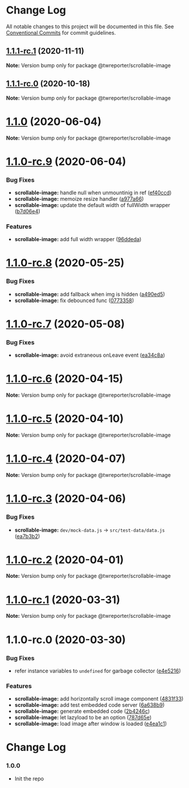 # Change Log

All notable changes to this project will be documented in this file.
See [Conventional Commits](https://conventionalcommits.org) for commit guidelines.

## [1.1.1-rc.1](https://github.com/twreporter/orangutan/compare/@twreporter/scrollable-image@1.1.1-rc.0...@twreporter/scrollable-image@1.1.1-rc.1) (2020-11-11)

**Note:** Version bump only for package @twreporter/scrollable-image





## [1.1.1-rc.0](https://github.com/twreporter/orangutan/compare/@twreporter/scrollable-image@1.1.0...@twreporter/scrollable-image@1.1.1-rc.0) (2020-10-18)

**Note:** Version bump only for package @twreporter/scrollable-image





# [1.1.0](https://github.com/twreporter/orangutan/compare/@twreporter/scrollable-image@1.1.0-rc.9...@twreporter/scrollable-image@1.1.0) (2020-06-04)

**Note:** Version bump only for package @twreporter/scrollable-image





# [1.1.0-rc.9](https://github.com/twreporter/orangutan/compare/@twreporter/scrollable-image@1.1.0-rc.8...@twreporter/scrollable-image@1.1.0-rc.9) (2020-06-04)


### Bug Fixes

* **scrollable-image:** handle null when unmountinig in ref ([ef40ccd](https://github.com/twreporter/orangutan/commit/ef40ccd21749f9b8ef575d88c4bdbed5cbde890b))
* **scrollable-image:** memoize resize handler ([a977a66](https://github.com/twreporter/orangutan/commit/a977a66be805c854b179ad6c21ea1600c91d710f))
* **scrollable-image:** update the default width of fullWidth wrapper ([b7d06e4](https://github.com/twreporter/orangutan/commit/b7d06e4f6e00e4fc24c4547fb61b1e75c7395a8f))


### Features

* **scrollable-image:** add full width wrapper ([96ddeda](https://github.com/twreporter/orangutan/commit/96ddeda631c4515a83bfe673e01158b16c5fb030))





# [1.1.0-rc.8](https://github.com/twreporter/orangutan/compare/@twreporter/scrollable-image@1.1.0-rc.7...@twreporter/scrollable-image@1.1.0-rc.8) (2020-05-25)


### Bug Fixes

* **scrollable-image:** add fallback when img is hidden ([a490ed5](https://github.com/twreporter/orangutan/commit/a490ed58eeaf15c73ef77d5dea5f4bf84a8a9c23))
* **scrollable-image:** fix debounced func ([0773358](https://github.com/twreporter/orangutan/commit/07733586f2631400290ead354a09be46e1e89681))





# [1.1.0-rc.7](https://github.com/twreporter/orangutan/compare/@twreporter/scrollable-image@1.1.0-rc.6...@twreporter/scrollable-image@1.1.0-rc.7) (2020-05-08)


### Bug Fixes

* **scrollable-image:** avoid extraneous onLeave event ([ea34c8a](https://github.com/twreporter/orangutan/commit/ea34c8ac9a349595e329c047ddb959b651af05ba))





# [1.1.0-rc.6](https://github.com/twreporter/orangutan/compare/@twreporter/scrollable-image@1.1.0-rc.5...@twreporter/scrollable-image@1.1.0-rc.6) (2020-04-15)

**Note:** Version bump only for package @twreporter/scrollable-image





# [1.1.0-rc.5](https://github.com/twreporter/orangutan/compare/@twreporter/scrollable-image@1.1.0-rc.4...@twreporter/scrollable-image@1.1.0-rc.5) (2020-04-10)

**Note:** Version bump only for package @twreporter/scrollable-image





# [1.1.0-rc.4](https://github.com/twreporter/orangutan/compare/@twreporter/scrollable-image@1.1.0-rc.3...@twreporter/scrollable-image@1.1.0-rc.4) (2020-04-07)

**Note:** Version bump only for package @twreporter/scrollable-image





# [1.1.0-rc.3](https://github.com/twreporter/orangutan/compare/@twreporter/scrollable-image@1.1.0-rc.2...@twreporter/scrollable-image@1.1.0-rc.3) (2020-04-06)


### Bug Fixes

* **scrollable-image:** `dev/mock-data.js` -> `src/test-data/data.js` ([ea7b3b2](https://github.com/twreporter/orangutan/commit/ea7b3b2a5d121d35ce0126dfb0d3d41fa081dcff))





# [1.1.0-rc.2](https://github.com/twreporter/orangutan/compare/@twreporter/scrollable-image@1.1.0-rc.1...@twreporter/scrollable-image@1.1.0-rc.2) (2020-04-01)

**Note:** Version bump only for package @twreporter/scrollable-image





# [1.1.0-rc.1](https://github.com/twreporter/orangutan/compare/@twreporter/scrollable-image@1.1.0-rc.0...@twreporter/scrollable-image@1.1.0-rc.1) (2020-03-31)

**Note:** Version bump only for package @twreporter/scrollable-image





# 1.1.0-rc.0 (2020-03-30)


### Bug Fixes

* refer instance variables to `undefined` for garbage collector ([e4e5216](https://github.com/twreporter/orangutan/commit/e4e52164bd8805783479279e514be41fe55830ef))


### Features

* **scrollable-image:** add horizontally scroll image component ([4831f33](https://github.com/twreporter/orangutan/commit/4831f3355fd99c4114bd3fe6acb45c9d48d3bcbf))
* **scrollable-image:** add test embedded code server ([6a638b9](https://github.com/twreporter/orangutan/commit/6a638b93864ba2c499ea27b8de51023c83acdcf2))
* **scrollable-image:** generate embedded code ([2b4246c](https://github.com/twreporter/orangutan/commit/2b4246c7ca0ad2566dc2e0c718db99fdbaddf316))
* **scrollable-image:** let lazyload to be an option ([787d65e](https://github.com/twreporter/orangutan/commit/787d65ea9b4bf71d833090c1fdf8e78bc0bda642))
* **scrollable-image:** load image after window is loaded ([e4ea1c1](https://github.com/twreporter/orangutan/commit/e4ea1c131b0bc31d9601b951e0278d56ee2a6121))





# Change Log

### 1.0.0

- Init the repo
